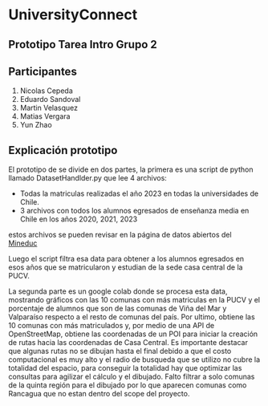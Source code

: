 # UniversityConnect

## Prototipo Tarea Intro Grupo 2

## Participantes

1. Nicolas Cepeda
2. Eduardo Sandoval
3. Martin Velasquez
4. Matias Vergara
5. Yun Zhao

## Explicación prototipo

El prototipo de se divide en dos partes, la primera es una script de python llamado DatasetHandlder.py que lee 4 archivos:
- Todas la matriculas realizadas el año 2023 en todas la universidades de Chile.
- 3 archivos con todos los alumnos egresados de enseñanza media en Chile en los años 2020, 2021, 2023

estos archivos se pueden revisar en la página de datos abiertos del [Mineduc](https://datosabiertos.mineduc.cl/)

Luego el script filtra esa data para obtener a los alumnos egresados en esos años que se matricularon y estudian de la sede casa central de la PUCV.

La segunda parte es un google colab donde se procesa esta data, mostrando gráficos con las 10 comunas con más matriculas en la PUCV y el porcentaje de alumnos que son de las comunas de Viña del Mar y Valparaíso respecto a el resto de comunas del país. Por ultimo, obtiene las 10 comunas con más matriculados y, por medio de una API de OpenStreetMap, obtiene las coordenadas de un POI para iniciar la creación de rutas hacia las coordenadas de Casa Central. Es importante destacar que algunas rutas no se dibujan hasta el final debido a que el costo computacional es muy alto y el radio de busqueda que se utilizo no cubre la totalidad del espacio, para conseguir la totalidad hay que optimizar las consultas para agilizar el cálculo y el dibujado. Falto filtrar a solo comunas de la quinta región para el dibujado por lo que aparecen comunas como Rancagua que no estan dentro del scope del proyecto.